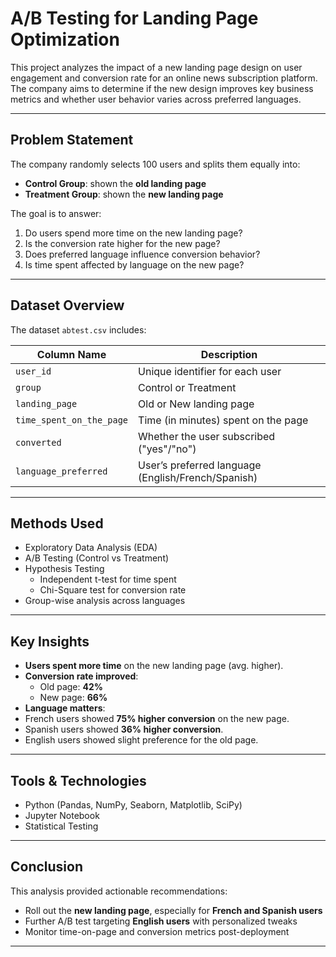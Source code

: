 # A/B Testing for Landing Page Optimization 

This project analyzes the impact of a new landing page design on user engagement and conversion rate for an online news subscription platform. The company aims to determine if the new design improves key business metrics and whether user behavior varies across preferred languages.

---

##  Problem Statement

The company randomly selects 100 users and splits them equally into:

- **Control Group**: shown the **old landing page**
- **Treatment Group**: shown the **new landing page**

The goal is to answer:
1. Do users spend more time on the new landing page?
2. Is the conversion rate higher for the new page?
3. Does preferred language influence conversion behavior?
4. Is time spent affected by language on the new page?

---

##  Dataset Overview

The dataset `abtest.csv` includes:

| Column Name             | Description                                         |
|------------------------|-----------------------------------------------------|
| `user_id`              | Unique identifier for each user                     |
| `group`                | Control or Treatment                                |
| `landing_page`         | Old or New landing page                             |
| `time_spent_on_the_page` | Time (in minutes) spent on the page               |
| `converted`            | Whether the user subscribed ("yes"/"no")            |
| `language_preferred`   | User’s preferred language (English/French/Spanish)  |

---

##  Methods Used

- Exploratory Data Analysis (EDA)
- A/B Testing (Control vs Treatment)
- Hypothesis Testing
  - Independent t-test for time spent
  - Chi-Square test for conversion rate
- Group-wise analysis across languages

---

##  Key Insights

- **Users spent more time** on the new landing page (avg. higher).
- **Conversion rate improved**:  
  - Old page: **42%**  
  - New page: **66%**
-  **Language matters**:
  - French users showed **75% higher conversion** on the new page.
  - Spanish users showed **36% higher conversion**.
  - English users showed slight preference for the old page.

---

##  Tools & Technologies

- Python (Pandas, NumPy, Seaborn, Matplotlib, SciPy)
- Jupyter Notebook
- Statistical Testing

---
## Conclusion

This analysis provided actionable recommendations:
- Roll out the **new landing page**, especially for **French and Spanish users**
- Further A/B test targeting **English users** with personalized tweaks
- Monitor time-on-page and conversion metrics post-deployment

---
